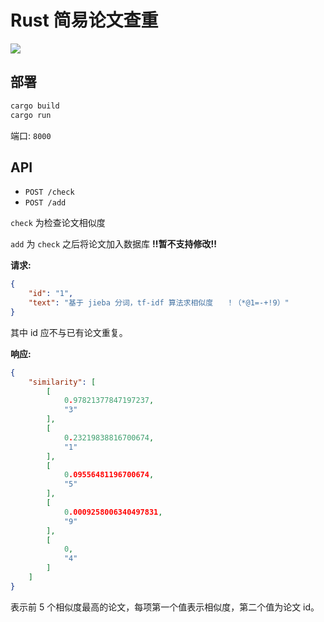 # Rust 简易论文查重

![](https://img.shields.io/github/languages/code-size/SMS-COSMO/Plagiarism-Detector-Rust?color=yellow&style=flat-square)

## 部署

```bash
cargo build
cargo run
```

端口: `8000`

## API

- `POST /check`
- `POST /add`

`check` 为检查论文相似度

`add` 为 `check` 之后将论文加入数据库 **!!暂不支持修改!!**

**请求:**

```json
{
    "id": "1",
    "text": "基于 jieba 分词，tf-idf 算法求相似度   ！（*@1=-+!9）"
}
```

其中 id 应不与已有论文重复。

**响应:**

```json
{
    "similarity": [
        [
            0.97821377847197237,
            "3"
        ],
        [
            0.23219838816700674,
            "1"
        ],
        [
            0.09556481196700674,
            "5"
        ],
        [
            0.0009258006340497831,
            "9"
        ],
        [
            0,
            "4"
        ]
    ]
}
```

表示前 5 个相似度最高的论文，每项第一个值表示相似度，第二个值为论文 id。
